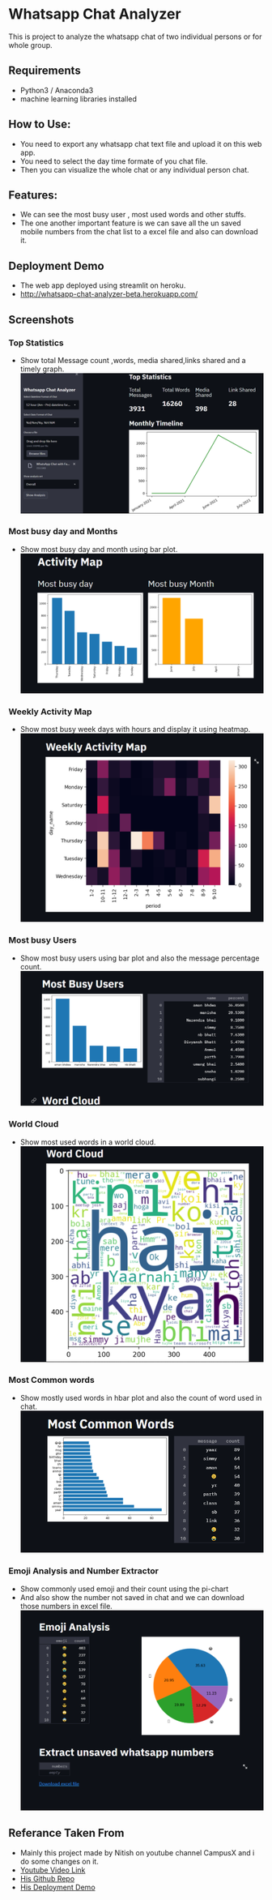 
# Whatsapp Chat Analyzer

This is project to analyze the whatsapp chat of two individual persons or for whole group.

## Requirements
- Python3 / Anaconda3
- machine learning libraries installed


## How to Use:

- You need to export any whatsapp chat text file and upload it on this web app.
- You need to select the day time formate of you chat file.
- Then you can visualize the whole chat or any individual person chat.


## Features:
- We can see the most busy user , most used words and other stuffs.
- The one another important feature is we can save all the un saved mobile numbers from the chat list to a excel file and also can download it.


  
## Deployment Demo
- The web app deployed using streamlit on heroku.
- http://whatsapp-chat-analyzer-beta.herokuapp.com/

  
## Screenshots
### Top Statistics
- Show total Message count ,words, media shared,links shared and a timely graph.
![](images/top_stats.png)

### Most busy day and Months
- Show most busy day and month using bar plot.
![](images/activity_map(busy_user_month).png)

### Weekly Activity Map
- Show most busy week days with hours and display it using heatmap.
![](images/weekly_activity.png)

### Most busy Users
- Show most busy users using bar plot and also the message percentage count.
![](images/most_busy_users.png)

### World Cloud
- Show most used words in a world cloud.
![](images/word_cloud.png)

### Most Common words
- Show mostly used words in hbar plot and also the count of word used in chat.
![](images/most_common_words.png)

### Emoji Analysis and Number Extractor
- Show commonly used emoji and their count using the pi-chart
- And also show the number not saved in chat and we can download those numbers in excel file.
![](images/emoji_no_extractor.png)
  
## Referance Taken From
- Mainly this project made by Nitish on youtube channel 
  CampusX and i do some changes on it.
- [Youtube Video Link](https://www.youtube.com/watch?v=Q0QwvZKG_6Q&t=754s)
- [His Github Repo](https://github.com/campusx-official/whatsapp-chat-analysis)
- [His Deployment Demo](https://wca-campusx.herokuapp.com/)
